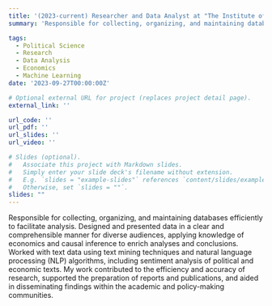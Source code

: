 ```yaml
---
title: '(2023-current) Researcher and Data Analyst at "The Institute of Public Policies and Goods - CSIC"'
summary: 'Responsible for collecting, organizing, and maintaining databases efficiently to facilitate analysis. Designed and presented data in a clear and comprehensible manner for diverse audiences, applying knowledge of economics and causal inference to enrich analyses and conclusions. Worked with text data using text mining techniques and natural language processing (NLP) algorithms, including sentiment analysis of political and economic texts. My work contributed to the efficiency and accuracy of research, supported the preparation of reports and publications, and aided in disseminating findings within the academic and policy-making communities.'

tags:
  - Political Science
  - Research
  - Data Analysis
  - Economics
  - Machine Learning
date: '2023-09-27T00:00:00Z'

# Optional external URL for project (replaces project detail page).
external_link: ''

url_code: ''
url_pdf: ''
url_slides: ''
url_video: ''

# Slides (optional).
#   Associate this project with Markdown slides.
#   Simply enter your slide deck's filename without extension.
#   E.g. `slides = "example-slides"` references `content/slides/example-slides.md`.
#   Otherwise, set `slides = ""`.
slides: ""
---
```


Responsible for collecting, organizing, and maintaining databases efficiently to facilitate analysis. Designed and presented data in a clear and comprehensible manner for diverse audiences, applying knowledge of economics and causal inference to enrich analyses and conclusions. Worked with text data using text mining techniques and natural language processing (NLP) algorithms, including sentiment analysis of political and economic texts. My work contributed to the efficiency and accuracy of research, supported the preparation of reports and publications, and aided in disseminating findings within the academic and policy-making communities.